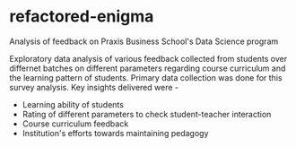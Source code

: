 # refactored-enigma
Analysis of feedback on Praxis Business School's Data Science program


Exploratory data analysis of various feedback collected from students over differnet batches on different parameters regarding course curriculum and the 
learning pattern of students. Primary data collection was done for this survey analysis. Key insights delivered were - 

* Learning ability of students
* Rating of different parameters to check student-teacher interaction 
* Course curriculum feedback
* Institution's efforts towards maintaining pedagogy
